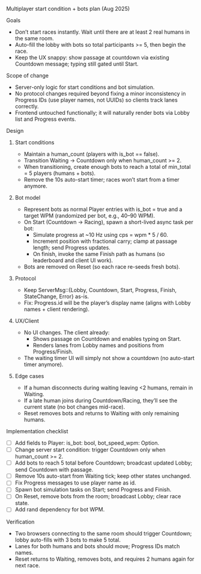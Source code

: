 Multiplayer start condition + bots plan (Aug 2025)

Goals

- Don’t start races instantly. Wait until there are at least 2 real humans in the same room.
- Auto-fill the lobby with bots so total participants >= 5, then begin the race.
- Keep the UX snappy: show passage at countdown via existing Countdown message; typing still gated until Start.

Scope of change

- Server-only logic for start conditions and bot simulation.
- No protocol changes required beyond fixing a minor inconsistency in Progress IDs (use player names, not UUIDs) so clients track lanes correctly.
- Frontend untouched functionally; it will naturally render bots via Lobby list and Progress events.

Design

1) Start conditions
	- Maintain a human_count (players with is_bot == false).
	- Transition Waiting -> Countdown only when human_count >= 2.
	- When transitioning, create enough bots to reach a total of min_total = 5 players (humans + bots).
	- Remove the 10s auto-start timer; races won’t start from a timer anymore.

2) Bot model
	- Represent bots as normal Player entries with is_bot = true and a target WPM (randomized per bot, e.g., 40–90 WPM).
	- On Start (Countdown -> Racing), spawn a short-lived async task per bot:
	  - Simulate progress at ~10 Hz using cps = wpm * 5 / 60.
	  - Increment position with fractional carry; clamp at passage length; send Progress updates.
	  - On finish, invoke the same Finish path as humans (so leaderboard and client UI work).
	- Bots are removed on Reset (so each race re-seeds fresh bots).

3) Protocol
	- Keep ServerMsg::{Lobby, Countdown, Start, Progress, Finish, StateChange, Error} as-is.
	- Fix: Progress.id will be the player’s display name (aligns with Lobby names + client rendering).

4) UX/Client
	- No UI changes. The client already:
	  - Shows passage on Countdown and enables typing on Start.
	  - Renders lanes from Lobby names and positions from Progress/Finish.
	- The waiting timer UI will simply not show a countdown (no auto-start timer anymore).

5) Edge cases
	- If a human disconnects during waiting leaving <2 humans, remain in Waiting.
	- If a late human joins during Countdown/Racing, they’ll see the current state (no bot changes mid-race).
	- Reset removes bots and returns to Waiting with only remaining humans.

Implementation checklist

- [ ] Add fields to Player: is_bot: bool, bot_speed_wpm: Option<f64>.
- [ ] Change server start condition: trigger Countdown only when human_count >= 2.
- [ ] Add bots to reach 5 total before Countdown; broadcast updated Lobby; send Countdown with passage.
- [ ] Remove 10s auto-start from Waiting tick; keep other states unchanged.
- [ ] Fix Progress messages to use player name as id.
- [ ] Spawn bot simulation tasks on Start; send Progress and Finish.
- [ ] On Reset, remove bots from the room; broadcast Lobby; clear race state.
- [ ] Add rand dependency for bot WPM.

Verification

- Two browsers connecting to the same room should trigger Countdown; lobby auto-fills with 3 bots to make 5 total.
- Lanes for both humans and bots should move; Progress IDs match names.
- Reset returns to Waiting, removes bots, and requires 2 humans again for next race.

